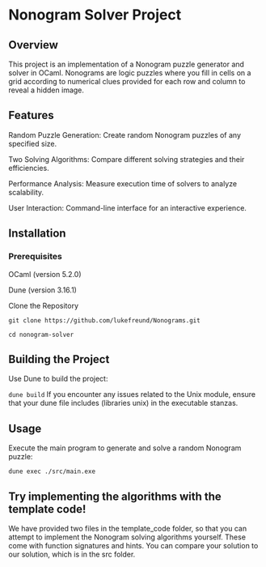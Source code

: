 # Nonogram Solver Project

## Overview

This project is an implementation of a Nonogram puzzle generator and solver in OCaml. Nonograms are logic puzzles where you fill in cells on a grid according to numerical clues provided for each row and column to reveal a hidden image.

## Features
Random Puzzle Generation: Create random Nonogram puzzles of any specified size.

Two Solving Algorithms: Compare different solving strategies and their efficiencies.

Performance Analysis: Measure execution time of solvers to analyze scalability.

User Interaction: Command-line interface for an interactive experience.

## Installation
### Prerequisites
OCaml (version 5.2.0)

Dune (version 3.16.1)

Clone the Repository

`git clone https://github.com/lukefreund/Nonograms.git`

`cd nonogram-solver`

## Building the Project

Use Dune to build the project:

`dune build`
If you encounter any issues related to the Unix module, ensure that your dune file includes (libraries unix) in the executable stanzas.

## Usage

Execute the main program to generate and solve a random Nonogram puzzle:

`dune exec ./src/main.exe`

## Try implementing the algorithms with the template code!
We have provided two files in the template_code folder, so that you can attempt to implement the Nonogram solving algorithms yourself. These come with function signatures and hints. You can compare your solution to our solution, which is in the src folder.

